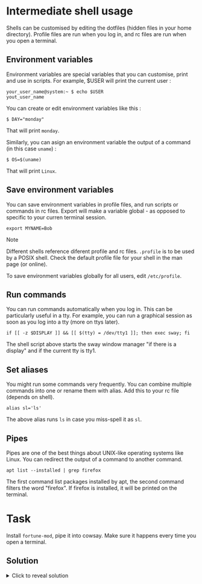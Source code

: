 # Intermediate shell usage

Shells can be customised by editing the dotfiles (hidden files in your home directory). Profile files are run when you log in, and rc files are run when you open a terminal.

## Environment variables

Environment variables are special variables that you can customise, print and use in scripts. For example, $USER will print the current user :

```
your_user_name@system:~ $ echo $USER
yout_user_name
```

You can create or edit environment variables like this :

```
$ DAY="monday"
```

That will print ```monday```.

Similarly, you can asign an environment variable the output of a command (in this case ```uname```) :

```
$ OS=$(uname)
```

That will print ```Linux```.

## Save environment variables

You can save environment variables in profile files, and run scripts or commands in rc files. Export will make a variable global - as opposed to specific to your curren terminal session.

```
export MYNAME=Bob
```

> [!NOTE]
> Different shells reference diferent profile and rc files. ```.profile``` is to be used by a POSIX shell. Check the default profile file for your shell in the man page (or online).

To save environment variables globally for all users, edit ```/etc/profile```.

## Run commands

You can run commands automatically when you log in. This can be particularly useful in a tty. For example, you can run a graphical session as soon as you log into a tty (more on ttys later).

```
if [[ -z $DISPLAY ]] && [[ $(tty) = /dev/tty1 ]]; then exec sway; fi
```

The shell script above starts the sway window manager "if there is a display" and if the current tty is tty1.

## Set aliases

You might run some commands very frequently. You can combine multiple commands into one or rename them with alias. Add this to your rc file (depends on shell).

```
alias sl='ls'
```

The above alias runs ```ls``` in case you miss-spell it as ```sl```.

## Pipes

Pipes are one of the best things about UNIX-like operating systems like Linux. You can redirect the output of a command to another command.

```
apt list --installed | grep firefox
```

The first command list packages installed by apt, the second command filters the word "firefox". If firefox is installed, it will be printed on the terminal.

# Task

Install ```fortune-mod```, pipe it into cowsay. Make sure it happens every time you open a terminal.


## Solution

<details>
    <summary>Click to reveal solution</summary>

    # apt install -y fortune-mod

    $ echo "fortune | cowsay" >> ~/.profile

    Now, log out, and log in again.
     _____________________________________
    / If there is a wrong way to do       \
    | something, then someone will do it. |
    |                                     |
    \ -- Edward A. Murphy Jr.             /
     -------------------------------------
            \   ^__^
             \  (oo)\_______
                (__)\       )\/\
                    ||----w |
                    ||     ||
</details>
